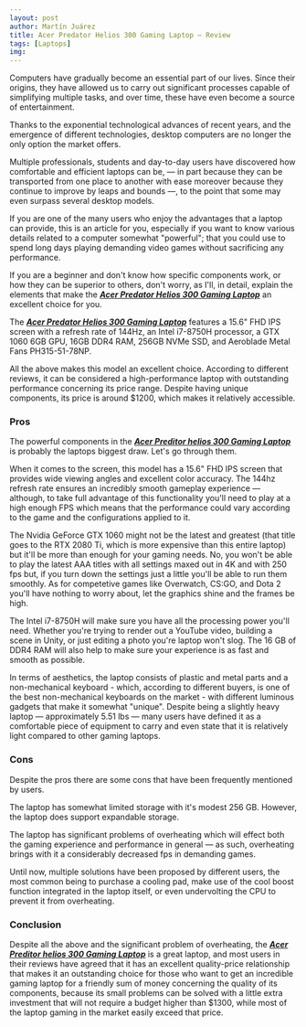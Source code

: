 ```yaml
---
layout: post
author: Martín Juárez
title: Acer Predator Helios 300 Gaming Laptop – Review
tags: [Laptops]
img: 
---
```


Computers have gradually become an essential part of our lives. Since their origins, they have allowed us to carry out significant processes capable of simplifying multiple tasks, and over time, these have even become a source of entertainment.

Thanks to the exponential technological advances of recent years, and the emergence of different technologies, desktop computers are no longer the only option the market offers.

Multiple professionals, students and day-to-day users have discovered how comfortable and efficient laptops can be, — in part because they can be transported from one place to another with ease moreover because they continue to improve by leaps and bounds —, to the point that some may even surpass several desktop models.

If you are one of the many users who enjoy the advantages that a laptop can provide, this is an article for you, especially if you want to know various details related to a computer somewhat "powerful"; that you could use to spend long days playing demanding video games without sacrificing any performance.

If you are a beginner and don't know how specific components work, or how they can be superior to others, don't worry, as I'll, in detail, explain the elements that make the [***Acer Predator Helios 300 Gaming Laptop***](https://www.amazon.com/PH315-51-78NP-Acer-Predator-Helios/dp/B07CTHLX8C/ref=sr_1_7?__mk_es_US=%C3%85M%C3%85%C5%BD%C3%95%C3%91&crid=A23T4V16A9N7&tag=reviewhuntr-20) an excellent
choice for you.

The [***Acer Predator Helios 300 Gaming Laptop***](https://www.amazon.com/PH315-51-78NP-Acer-Predator-Helios/dp/B07CTHLX8C/ref=sr_1_7?__mk_es_US=%C3%85M%C3%85%C5%BD%C3%95%C3%91&crid=A23T4V16A9N7&tag=reviewhuntr-20) features a 15.6" FHD IPS screen with a refresh rate of 144Hz, an Intel i7-8750H processor, a GTX 1060 6GB GPU, 16GB DDR4 RAM, 256GB NVMe SSD, and Aeroblade Metal Fans PH315-51-78NP.

All the above makes this model an excellent choice. According to different reviews, it can be considered a high-performance laptop with outstanding performance concerning its price range. Despite having unique components, its price is around $1200, which makes it relatively accessible.

### Pros

The powerful components in the [***Acer Preditor helios 300 Gaming Laptop***](https://www.amazon.com/PH315-51-78NP-Acer-Predator-Helios/dp/B07CTHLX8C/ref=sr_1_7?__mk_es_US=%C3%85M%C3%85%C5%BD%C3%95%C3%91&crid=A23T4V16A9N7&tag=reviewhuntr-20) is probably the laptops biggest draw. Let's go through them.

When it comes to the screen, this model has a 15.6" FHD IPS screen that provides wide viewing angles and excellent color accuracy. The 144hz refresh rate ensures an incredibly smooth gameplay experience — although, to take full advantage of this functionality you'll need to play at a high enough FPS which means that the performance could vary according to the game and the configurations applied to it.

The Nvidia GeForce GTX 1060 might not be the latest and greatest (that title goes to the RTX 2080 Ti, which is more expensive than this entire laptop) but it'll be more than enough for your gaming needs. No, you won't be able to play the latest AAA titles with all settings maxed out in 4K and with 250 fps but, if you turn down the settings just a little you'll be able to run them smoothly. As for competetive games like Overwatch, CS:GO, and Dota 2 you'll have nothing to worry about, let the graphics shine and the frames be high.

The Intel i7-8750H will make sure you have all the processing power you'll need. Whether you're trying to render out a YouTube video, building a scene in Unity, or just editing a photo you're laptop won't slog. The 16 GB of DDR4 RAM will also help to make sure your experience is as fast and smooth as possible. 

In terms of aesthetics, the laptop consists of plastic and metal parts and a non-mechanical keyboard - which, according to different buyers, is one of the best non-mechanical keyboards on the market - with different luminous gadgets that make it somewhat "unique". Despite being a slightly heavy laptop — approximately 5.51 lbs — many users have defined it as a comfortable piece of equipment to carry and even state that it is relatively light compared to other gaming laptops.

### Cons

Despite the pros there are some cons that have been frequently mentioned by users.

The laptop has somewhat limited storage with it's modest 256 GB. However, the laptop does support expandable storage.

The laptop has significant problems of overheating which will effect both the gaming experience and performance in general — as such, overheating brings with it a considerably decreased fps in demanding games.

Until now, multiple solutions have been proposed by different users, the most common being to purchase a cooling pad, make use of the cool boost function integrated in the laptop itself, or even undervolting the CPU to prevent it from overheating.

### Conclusion

Despite all the above and the significant problem of overheating, the [***Acer Preditor helios 300 Gaming Laptop***](https://www.amazon.com/PH315-51-78NP-Acer-Predator-Helios/dp/B07CTHLX8C/ref=sr_1_7?__mk_es_US=%C3%85M%C3%85%C5%BD%C3%95%C3%91&crid=A23T4V16A9N7&tag=reviewhuntr-20) is a great laptop, and most users in their reviews have agreed that it has an excellent quality-price relationship that makes it an outstanding choice for those who want to get an incredible gaming laptop for a friendly sum of money concerning the quality of its components, because its small problems can be solved with a little extra investment that will not require a budget higher than $1300, while most of the laptop gaming in the market easily exceed that price.
